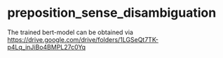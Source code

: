 # preposition_sense_disambiguation

The trained bert-model can be obtained via https://drive.google.com/drive/folders/1LGSeQt7TK-p4Lq_inJiBo4BMPL27c0Yq

